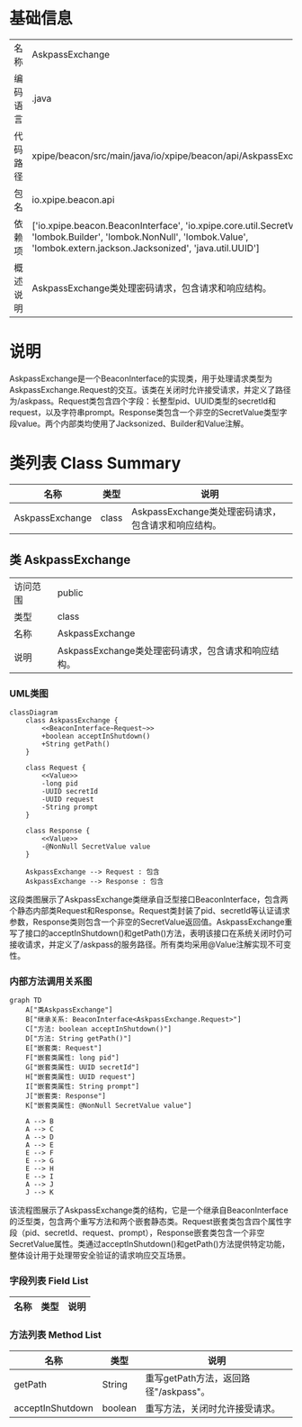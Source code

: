 # 基础信息

|      |      |
|------|------|
| 名称 | AskpassExchange |
| 编码语言 | .java |
| 代码路径 | xpipe/beacon/src/main/java/io/xpipe/beacon/api/AskpassExchange.java |
| 包名 | io.xpipe.beacon.api |
| 依赖项 | ['io.xpipe.beacon.BeaconInterface', 'io.xpipe.core.util.SecretValue', 'lombok.Builder', 'lombok.NonNull', 'lombok.Value', 'lombok.extern.jackson.Jacksonized', 'java.util.UUID'] |
| 概述说明 | AskpassExchange类处理密码请求，包含请求和响应结构。 |

# 说明

AskpassExchange是一个BeaconInterface的实现类，用于处理请求类型为AskpassExchange.Request的交互。该类在关闭时允许接受请求，并定义了路径为/askpass。Request类包含四个字段：长整型pid、UUID类型的secretId和request，以及字符串prompt。Response类包含一个非空的SecretValue类型字段value。两个内部类均使用了Jacksonized、Builder和Value注解。

# 类列表 Class Summary

| 名称   | 类型  | 说明 |
|-------|------|-------------|
| AskpassExchange | class | AskpassExchange类处理密码请求，包含请求和响应结构。 |



## 类 AskpassExchange

|      |      |
|------|------|
| 访问范围 | public |
| 类型 | class |
| 名称 | AskpassExchange |
| 说明 | AskpassExchange类处理密码请求，包含请求和响应结构。 |


### UML类图

```mermaid
classDiagram
    class AskpassExchange {
        <<BeaconInterface~Request~>>
        +boolean acceptInShutdown()
        +String getPath()
    }

    class Request {
        <<Value>>
        -long pid
        -UUID secretId
        -UUID request
        -String prompt
    }

    class Response {
        <<Value>>
        -@NonNull SecretValue value
    }

    AskpassExchange --> Request : 包含
    AskpassExchange --> Response : 包含
```

这段类图展示了AskpassExchange类继承自泛型接口BeaconInterface<Request>，包含两个静态内部类Request和Response。Request类封装了pid、secretId等认证请求参数，Response类则包含一个非空的SecretValue返回值。AskpassExchange重写了接口的acceptInShutdown()和getPath()方法，表明该接口在系统关闭时仍可接收请求，并定义了/askpass的服务路径。所有类均采用@Value注解实现不可变性。


### 内部方法调用关系图

```mermaid
graph TD
    A["类AskpassExchange"]
    B["继承关系: BeaconInterface<AskpassExchange.Request>"]
    C["方法: boolean acceptInShutdown()"]
    D["方法: String getPath()"]
    E["嵌套类: Request"]
    F["嵌套类属性: long pid"]
    G["嵌套类属性: UUID secretId"]
    H["嵌套类属性: UUID request"]
    I["嵌套类属性: String prompt"]
    J["嵌套类: Response"]
    K["嵌套类属性: @NonNull SecretValue value"]

    A --> B
    A --> C
    A --> D
    A --> E
    E --> F
    E --> G
    E --> H
    E --> I
    A --> J
    J --> K
```

该流程图展示了AskpassExchange类的结构，它是一个继承自BeaconInterface的泛型类，包含两个重写方法和两个嵌套静态类。Request嵌套类包含四个属性字段（pid、secretId、request、prompt），Response嵌套类包含一个非空SecretValue属性。类通过acceptInShutdown()和getPath()方法提供特定功能，整体设计用于处理带安全验证的请求响应交互场景。

### 字段列表 Field List

| 名称  | 类型  | 说明 |
|-------|-------|------|

### 方法列表 Method List

| 名称  | 类型  | 说明 |
|-------|-------|------|
| getPath | String | 重写getPath方法，返回路径"/askpass"。 |
| acceptInShutdown | boolean | 重写方法，关闭时允许接受请求。 |




